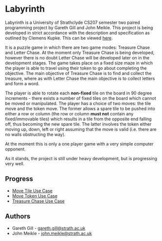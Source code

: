 Labyrinth
=========

Labyrinth is a University of Strathclyde CS207 semester two paired programming project by Gareth Gill and John Meikle. This project is being developed in strict accordance with the description and specification as outlined by Clemens Kupke. This can be viewed [here](http://classes.myplace.strath.ac.uk/mod/resource/view.php?id=508775).

It is a puzzle game in which there are two game modes: Treasure Chase and Letter Chase. At the moment only Treasure Chase is being developed, however there is no doubt Letter Chase will be developed later on in the development stages. The game takes place on a fixed size maze in which the player is able to travel using their token to go about completing the objective. The main objective of Treasure Chase is to find and collect the treasure, where as with Letter Chase the main objective is to collect letters and form a word. 

The player is able to rotate each **non-fixed** tile on the board in 90 degree increments - there exists a number of fixed tiles on the board which cannot be moved or manipulated. The player has a choice of two moves: the tile move and the token move. The former allows a spare tile to be pushed into either a row or column (the row or column **must not** contain any fixed/immovable tiles) which results in a tile from the opposite end falling off, thus becoming the new spare tile. The latter involves the token either moving up, down, left or right assuming that the move is valid (i.e. there are no walls obstructing the way). 

At the moment this is only a one player game with a very simple computer opponent.

As it stands, the project is still under heavy development, but is progressing very well.

## Progress
* [Move Tile Use Case](https://github.com/meikj/Labyrinth/wiki/Move-Tile-Use-Case)
* [Move Token Use Case](https://github.com/meikj/Labyrinth/wiki/Move-Token-Use-Case)
* [Treasure Chase Use Case](https://github.com/meikj/Labyrinth/wiki/Treasure-Chase-Use-Case)

## Authors
* Gareth Gill - <gareth.gill@strath.ac.uk>
* John Meikle - <john.meikle@strath.ac.uk>
